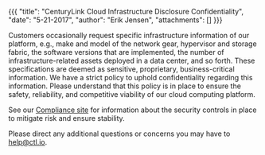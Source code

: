 {{{ "title": "CenturyLink Cloud Infrastructure Disclosure Confidentiality", "date": "5-21-2017", "author": "Erik Jensen", "attachments": [] }}}

Customers occasionally request specific infrastructure information of our platform, e.g., make and model of the network gear, hypervisor and storage fabric, the software versions that are implemented, the number of infrastructure-related assets deployed in a data center, and so forth. These specifications are deemed as sensitive, proprietary, business-critical information. We have a strict policy to uphold confidentiality regarding this information. Please understand that this policy is in place to ensure the safety, reliability, and competitive viability of our cloud computing platform.

See our [Compliance site](https://www.ctl.io/compliance/) for information about the security controls in place to mitigate risk and ensure stability.

Please direct any additional questions or concerns you may have to help@ctl.io.
